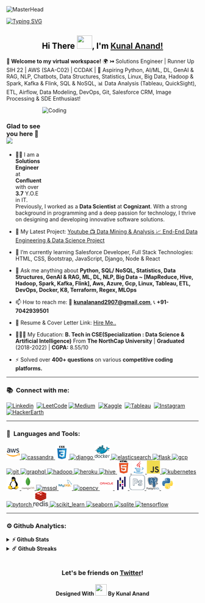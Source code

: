 ![MasterHead](https://media.licdn.com/dms/image/C5612AQH4wNEoCPNXGw/article-cover_image-shrink_600_2000/0/1603042799143?e=2147483647&v=beta&t=eGCjg509uNJg0c6NQEq-MG5MWH2mftTxqJ8lTONhkTg)

[![Typing SVG](https://readme-typing-svg.herokuapp.com?font=Allerta+Stencil&size=25&pause=1000&color=086DF7&background=C0FFCB00&width=435&lines=Thanks+for+reviewing+my+profile+!+)](https://git.io/typing-svg)


<h2 align="center">
  <span style='color:black;'>
    Hi There <img src="https://github.com/user-attachments/assets/8ae38217-0d5e-4e39-9ce6-d18e619782cd" width="40" height="35">, I'm <a href="https://www.linkedin.com/in/kunal-anand-b36730169/" target="_blank">Kunal Anand!</a>
  </span>
</h2>


 **🌟  Welcome to my virtual workspace!** <span style="text-align: center;"> 🌍 **&#8611;** Solutions Engineer | Runner Up SIH 22 | AWS (SAA-C02) | CCDAK | 🚀 Aspiring Python, AI/ML, DL, GenAI & RAG, NLP, Chatbots, Data Structures, Statistics, Linux, Big Data, Hadoop & Spark, Kafka & Flink, SQL & NoSQL, 📊 Data Analysis (Tableau, QuickSight), ETL, Airflow, Data Modeling, DevOps, Git, Salesforce CRM, Image Processing & SDE Enthusiast! 

<img align="right" alt="Coding" width="410" height="250" src="https://github.com/user-attachments/assets/eeb4c543-b372-4747-a8d2-162c375bfdda"> 

&nbsp; 

### Glad to see you here 👀&nbsp; ![](https://komarev.com/ghpvc/?username=kunalanand2907&color=blue)  

- 👨‍💻 I am a **Solutions Engineer** at **Confluent** with over **3.7** Y.O.E in IT. Previously, I worked as a **Data Scientist** at **Cognizant**. With a strong background in programming and a deep passion for technology, I thrive on designing and developing innovative software solutions.
  
- 🔭  My Latest Project: [Youtube 📺 Data Mining & Analysis 📈 End-End Data Engineering & Data Science Project](https://github.com/KunalAnand2907/Youtube_DataMining_Analysis-End-End-Data-Engineering-Data-Science-Project)

- 🌱 I’m currently learning Salesforce Developer, Full Stack Technologies: HTML, CSS, Bootstrap, JavaScript, Django, Node & React

- 💬 Ask me anything about **Python, SQL/ NoSQL, Statistics, Data Structures, GenAI & RAG, ML, DL, NLP, Big Data ~ [MapReduce, Hive, Hadoop, Spark, Kafka, Flink], Aws, Azure, Gcp, Linux, Tableau, ETL, DevOps, Docker, K8, Terraform, Regex, MLOps**

- 📫 How to reach me: 📧 **kunalanand2907@gmail.com**, 📞 **+91-7042939501**

- 📄 Resume & Cover Letter Link: [Hire Me..](https://drive.google.com/drive/u/0/folders/1gI1W7KY1Iu8sbHMxe0sKlvPR4XKWBkie)

- 👨🏻‍🎓 My Education: **B. Tech in CSE(Specialization : Data Science & Artificial Intelligence)** From **The NorthCap University** | **Graduated** (2018-2022) | **CGPA:** 8.55/10

- ⚡ Solved over **400+ questions** on various **competitive coding platforms.**

---

### 📚&nbsp; **Connect with me:**

[![Linkedin](https://img.shields.io/badge/LinkedIn-blue?style=for-the-badge&logo=linkedin&labelColor=blue&link=https://www.linkedin.com/in/kunal-anand-b36730169/)](https://www.linkedin.com/in/kunal-anand-b36730169/)&nbsp;
[![LeetCode](https://img.shields.io/badge/LeetCode-000000?style=for-the-badge&logo=LeetCode&logoColor=#d16c06&link=https://leetcode.com/Kun2907/)](https://leetcode.com/Kun2907/)
[![Medium](https://img.shields.io/badge/Medium-black?style=for-the-badge&logo=medium&logoColor=white&link=https://medium.com/@kunalanand2907)](https://medium.com/@kunalanand2907)&nbsp;
[![Kaggle](https://img.shields.io/badge/Kaggle-20BEFF?style=for-the-badge&logo=Kaggle&logoColor=white&link=https://kaggle.com/kunal18csu110)](https://kaggle.com/kunal18csu110)&nbsp;
[![Tableau](https://img.shields.io/badge/Tableau-E97627?style=for-the-badge&logo=Tableau&logoColor=white&link=https://public.tableau.com/app/profile/kunal7999/)](https://public.tableau.com/app/profile/kunal7999/)&nbsp;
[![Instagram](https://img.shields.io/badge/Instagram-E4405F?style=for-the-badge&logo=instagram&logoColor=white&link=https://www.instagram.com/kun__al29/)](https://www.instagram.com/kun__al29/)&nbsp;
[![HackerEarth](https://img.shields.io/badge/HackerEarth-%232C3454.svg?&style=for-the-badge&logo=HackerEarth&logoColor=Blue&link=https://www.hackerearth.com/@kunalanand2907/)](https://www.hackerearth.com/@kunalanand2907/)


 <!-- ----------- Extra Part <a href="https://www.hackerearth.com/@kunalanand2907" target="_blank"><img align="center" src="https://github.com/KunalAnand2907/KunalAnand2907/assets/46574881/f71b37eb-f61b-4426-8765-eac0ba7e8f5e" alt="@kunalanand2907" height="30" width="30" /></a>  ------------ -->

---

### 🔧&nbsp; **Languages and Tools:**

<p align="left"> <a href="https://aws.amazon.com" target="_blank" rel="noreferrer"> <img src="https://raw.githubusercontent.com/devicons/devicon/master/icons/amazonwebservices/amazonwebservices-original-wordmark.svg" alt="aws" width="35" height="35"/> </a> <a href="https://cassandra.apache.org/" target="_blank" rel="noreferrer"> <img src="https://www.vectorlogo.zone/logos/apache_cassandra/apache_cassandra-icon.svg" alt="cassandra" width="35" height="35"/> </a> <a href="https://www.w3schools.com/css/" target="_blank" rel="noreferrer"> <img src="https://raw.githubusercontent.com/devicons/devicon/master/icons/css3/css3-original-wordmark.svg" alt="css3" width="35" height="35"/> </a> <a href="https://www.djangoproject.com/" target="_blank" rel="noreferrer"> <img src="https://cdn.worldvectorlogo.com/logos/django.svg" alt="django" width="35" height="35"/> </a> <a href="https://www.docker.com/" target="_blank" rel="noreferrer"> <img src="https://raw.githubusercontent.com/devicons/devicon/master/icons/docker/docker-original-wordmark.svg" alt="docker" width="40" height="40"/> </a> <a href="https://www.elastic.co" target="_blank" rel="noreferrer"> <img src="https://www.vectorlogo.zone/logos/elastic/elastic-icon.svg" alt="elasticsearch" width="35" height="35"/> </a> <a href="https://flask.palletsprojects.com/" target="_blank" rel="noreferrer"> <img src="https://www.vectorlogo.zone/logos/pocoo_flask/pocoo_flask-icon.svg" alt="flask" width="35" height="35"/> </a> <a href="https://cloud.google.com" target="_blank" rel="noreferrer"> <img src="https://www.vectorlogo.zone/logos/google_cloud/google_cloud-icon.svg" alt="gcp" width="35" height="35"/> </a> <a href="https://git-scm.com/" target="_blank" rel="noreferrer"> <img src="https://www.vectorlogo.zone/logos/git-scm/git-scm-icon.svg" alt="git" width="40" height="40"/> </a> <a href="https://graphql.org" target="_blank" rel="noreferrer"> <img src="https://www.vectorlogo.zone/logos/graphql/graphql-icon.svg" alt="graphql" width="35" height="35"/> </a> <a href="https://hadoop.apache.org/" target="_blank" rel="noreferrer"> <img src="https://www.vectorlogo.zone/logos/apache_hadoop/apache_hadoop-icon.svg" alt="hadoop" width="35" height="35"/> </a> <a href="https://heroku.com" target="_blank" rel="noreferrer"> <img src="https://www.vectorlogo.zone/logos/heroku/heroku-icon.svg" alt="heroku" width="35" height="35"/> </a> <a href="https://hive.apache.org/" target="_blank" rel="noreferrer"> <img src="https://www.vectorlogo.zone/logos/apache_hive/apache_hive-icon.svg" alt="hive" width="35" height="35"/> </a> <a href="https://www.w3.org/html/" target="_blank" rel="noreferrer"> <img src="https://raw.githubusercontent.com/devicons/devicon/master/icons/html5/html5-original-wordmark.svg" alt="html5" width="35" height="35"/> </a> <a href="https://www.java.com" target="_blank" rel="noreferrer"> <img src="https://raw.githubusercontent.com/devicons/devicon/master/icons/java/java-original.svg" alt="java" width="35" height="35"/> </a> <a href="https://developer.mozilla.org/en-US/docs/Web/JavaScript" target="_blank" rel="noreferrer"> <img src="https://raw.githubusercontent.com/devicons/devicon/master/icons/javascript/javascript-original.svg" alt="javascript" width="35" height="35"/> </a> <a href="https://kubernetes.io" target="_blank" rel="noreferrer"> <img src="https://www.vectorlogo.zone/logos/kubernetes/kubernetes-icon.svg" alt="kubernetes" width="35" height="35"/> </a> <a href="https://www.linux.org/" target="_blank" rel="noreferrer"> <img src="https://raw.githubusercontent.com/devicons/devicon/master/icons/linux/linux-original.svg" alt="linux" width="35" height="35"/> </a> <a href="https://www.mongodb.com/" target="_blank" rel="noreferrer"> <img src="https://raw.githubusercontent.com/devicons/devicon/master/icons/mongodb/mongodb-original-wordmark.svg" alt="mongodb" width="35" height="35"/> </a> <a href="https://www.microsoft.com/en-us/sql-server" target="_blank" rel="noreferrer"> <img src="https://www.svgrepo.com/show/303229/microsoft-sql-server-logo.svg" alt="mssql" width="35" height="35"/> </a> <a href="https://www.mysql.com/" target="_blank" rel="noreferrer"> <img src="https://raw.githubusercontent.com/devicons/devicon/master/icons/mysql/mysql-original-wordmark.svg" alt="mysql" width="35" height="35"/> </a> <a href="https://opencv.org/" target="_blank" rel="noreferrer"> <img src="https://www.vectorlogo.zone/logos/opencv/opencv-icon.svg" alt="opencv" width="35" height="35"/> </a> <a href="https://www.oracle.com/" target="_blank" rel="noreferrer"> <img src="https://raw.githubusercontent.com/devicons/devicon/master/icons/oracle/oracle-original.svg" alt="oracle" width="35" height="35"/> </a> <a href="https://pandas.pydata.org/" target="_blank" rel="noreferrer"> <img src="https://raw.githubusercontent.com/devicons/devicon/2ae2a900d2f041da66e950e4d48052658d850630/icons/pandas/pandas-original.svg" alt="pandas" width="35" height="35"/> </a> <a href="https://www.photoshop.com/en" target="_blank" rel="noreferrer"> <img src="https://raw.githubusercontent.com/devicons/devicon/master/icons/photoshop/photoshop-line.svg" alt="photoshop" width="40" height="40"/> </a> <a href="https://www.postgresql.org" target="_blank" rel="noreferrer"> <img src="https://raw.githubusercontent.com/devicons/devicon/master/icons/postgresql/postgresql-original-wordmark.svg" alt="postgresql" width="35" height="35"/> </a> <a href="https://www.python.org" target="_blank" rel="noreferrer"> <img src="https://raw.githubusercontent.com/devicons/devicon/master/icons/python/python-original.svg" alt="python" width="35" height="35"/> </a> <a href="https://pytorch.org/" target="_blank" rel="noreferrer"> <img src="https://www.vectorlogo.zone/logos/pytorch/pytorch-icon.svg" alt="pytorch" width="35" height="35"/> </a> <a href="https://redis.io" target="_blank" rel="noreferrer"> <img src="https://raw.githubusercontent.com/devicons/devicon/master/icons/redis/redis-original-wordmark.svg" alt="redis" width="40" height="40"/> </a> <a href="https://scikit-learn.org/" target="_blank" rel="noreferrer"> <img src="https://upload.wikimedia.org/wikipedia/commons/0/05/Scikit_learn_logo_small.svg" alt="scikit_learn" width="35" height="35"/> </a> <a href="https://seaborn.pydata.org/" target="_blank" rel="noreferrer"> <img src="https://seaborn.pydata.org/_images/logo-mark-lightbg.svg" alt="seaborn" width="35" height="35"/> </a> <a href="https://www.sqlite.org/" target="_blank" rel="noreferrer"> <img src="https://www.vectorlogo.zone/logos/sqlite/sqlite-icon.svg" alt="sqlite" width="35" height="35"/> </a> <a href="https://www.tensorflow.org" target="_blank" rel="noreferrer"> <img src="https://www.vectorlogo.zone/logos/tensorflow/tensorflow-icon.svg" alt="tensorflow" width="35" height="35"/> </a> </p>

---

### ⚙️&nbsp;Github Analytics:

<details>	
  <summary><b>⚡ Github Stats</b></summary>

![KunalAnand's Stats](https://github-readme-stats.vercel.app/api?username=KunalAnand2907&theme=dark&show_icons=true&hide_border=true&count_private=true)

![KunalAnand's Top Languages](https://github-readme-stats.vercel.app/api/top-langs/?username=KunalAnand2907&theme=dark&show_icons=true&hide_border=true&layout=compact)

</details>

<details>	
  <summary><b>☄️ Github Streaks</b></summary>

![KunalAnand's Streak](https://github-readme-streak-stats.herokuapp.com/?user=KunalAnand2907&theme=dark&hide_border=true)

</details>


#

<div align="center">

### Let's be friends on [Twitter](https://x.com/Kunal____29)!

</div>

<h4 align = 'center'> Designed With <img src ="https://github.com/KunalAnand2907/KunalAnand2907/assets/46574881/26aa917c-5c10-48c4-a3d5-cbd8cce0ea27" width ="30" height="30"> By Kunal Anand </h4>
